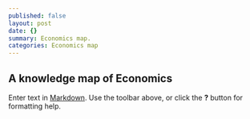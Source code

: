 ```yaml
---
published: false
layout: post
date: {}
summary: Economics map.
categories: Economics map
---
```

## A knowledge map of Economics






Enter text in [Markdown](http://daringfireball.net/projects/markdown/). Use the toolbar above, or click the **?** button for formatting help.
